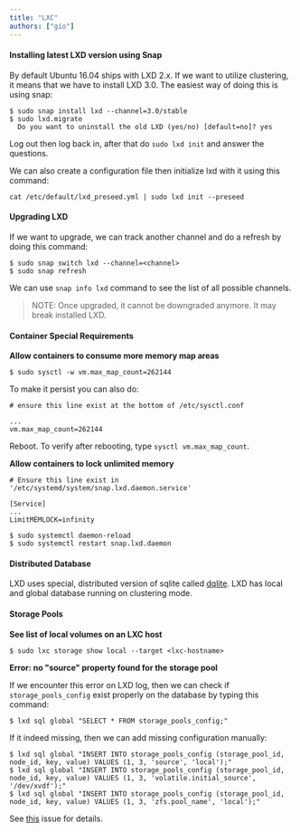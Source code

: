 ```yaml
---
title: "LXC"
authors: ["gio"]
---
```


#### Installing latest LXD version using Snap

By default Ubuntu 16.04 ships with LXD 2.x. If we want to utilize clustering, it means that we have to install LXD 3.0. The easiest way of doing this is using snap:

```shell
$ sudo snap install lxd --channel=3.0/stable
$ sudo lxd.migrate
  Do you want to uninstall the old LXD (yes/no) [default=no]? yes
```

Log out then log back in, after that do `sudo lxd init` and answer the questions.

We can also create a configuration file then initialize lxd with it using this command:

```shell
cat /etc/default/lxd_preseed.yml | sudo lxd init --preseed
```

#### Upgrading LXD

If we want to upgrade, we can track another channel and do a refresh by doing this command:

```shell
$ sudo snap switch lxd --channel=<channel>
$ sudo snap refresh
```

We can use `snap info lxd` command to see the list of all possible channels.

> NOTE: Once upgraded, it cannot be downgraded anymore. It may break installed LXD.

#### Container Special Requirements

**Allow containers to consume more memory map areas**

```
$ sudo sysctl -w vm.max_map_count=262144
```

To make it persist you can also do:

```
# ensure this line exist at the bottom of /etc/sysctl.conf

...
vm.max_map_count=262144
```

Reboot. To verify after rebooting, type `sysctl vm.max_map_count`.

**Allow containers to lock unlimited memory**

```shell
# Ensure this line exist in '/etc/systemd/system/snap.lxd.daemon.service'

[Service]
...
LimitMEMLOCK=infinity
```

```shell
$ sudo systemctl daemon-reload
$ sudo systemctl restart snap.lxd.daemon
```

#### Distributed Database

LXD uses special, distributed version of sqlite called [dqlite](https://github.com/CanonicalLtd/dqlite). LXD has local and global database running on clustering mode.

#### Storage Pools

**See list of local volumes on an LXC host**

```
$ sudo lxc storage show local --target <lxc-hostname>
```

**Error: no "source" property found for the storage pool**

If we encounter this error on LXD log, then we can check if `storage_pools_config` exist properly on the database by typing this command:

```
$ lxd sql global "SELECT * FROM storage_pools_config;"
```

If it indeed missing, then we can add missing configuration manually:

```
$ lxd sql global "INSERT INTO storage_pools_config (storage_pool_id, node_id, key, value) VALUES (1, 3, 'source', 'local');"
$ lxd sql global "INSERT INTO storage_pools_config (storage_pool_id, node_id, key, value) VALUES (1, 3, 'volatile.initial_source', '/dev/xvdf');"
$ lxd sql global "INSERT INTO storage_pools_config (storage_pool_id, node_id, key, value) VALUES (1, 3, 'zfs.pool_name', 'local');"
```

See [this](https://discuss.linuxcontainers.org/t/lxd-cluster-hangs/1520/9) issue for details.
